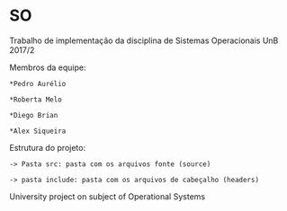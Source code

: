 # SO
Trabalho de implementação da disciplina de Sistemas Operacionais UnB 2017/2

Membros da equipe:

	*Pedro Aurélio

	*Roberta Melo

	*Diego Brian

	*Alex Siqueira

Estrutura do projeto:

	-> Pasta src: pasta com os arquivos fonte (source)

	-> pasta include: pasta com os arquivos de cabeçalho (headers)
	
University project on subject of Operational Systems 
